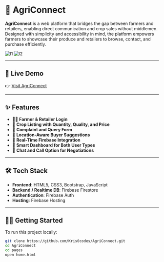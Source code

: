 # 🌾 AgriConnect

**AgriConnect** is a web platform that bridges the gap between farmers and retailers, enabling direct communication and crop sales without middlemen. Designed with simplicity and accessibility in mind, the platform empowers farmers to showcase their produce and retailers to browse, contact, and purchase efficiently.

![l1](https://github.com/user-attachments/assets/06f9f95e-2557-4fe5-a328-0c90ee3ec2e6)
![l2](https://github.com/user-attachments/assets/b6d64199-dee4-4d69-8392-6dd899f4fbe5)




---

## 🚀 Live Demo

👉 [Visit AgriConnect](https://agriconnect-e5951.web.app) 

---

## ✨ Features

- 👨‍🌾 **Farmer & Retailer Login**
- 🧺 **Crop Listing with Quantity, Quality, and Price**
- 📩 **Complaint and Query Form**
- 📍 **Location-Aware Buyer Suggestions**
- 🔄 **Real-Time Firebase Integration**
- 🧠 **Smart Dashboard for Both User Types**
- 💬 **Chat and Call Option for Negotiations**

---

## 🛠️ Tech Stack

- **Frontend**: HTML5, CSS3, Bootstrap, JavaScript  
- **Backend / Realtime DB**: Firebase Firestore  
- **Authentication**: Firebase Auth  
- **Hosting**: Firebase Hosting 

---

## 🧑‍💻 Getting Started

To run this project locally:

```bash
git clone https://github.com/Kris0codes/AgriConnect.git
cd AgriConnect
cd pages
open home.html
